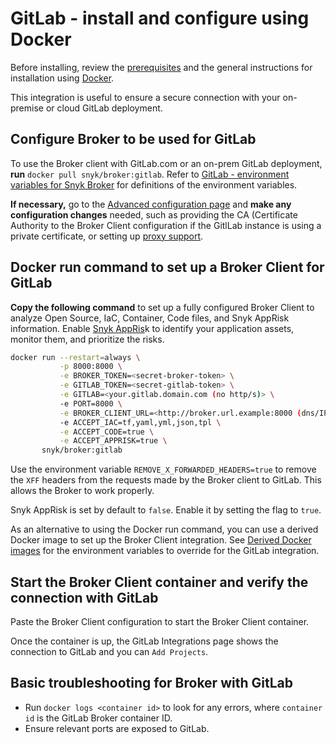 # GitLab - install and configure using Docker

Before installing, review the [prerequisites](./) and the general instructions for installation using [Docker](../install-and-configure-broker-using-docker.md).

This integration is useful to ensure a secure connection with your on-premise or cloud GitLab deployment.

## Configure Broker to be used for GitLab

To use the Broker client with GitLab.com or an on-prem GitLab deployment, **run** `docker pull snyk/broker:gitlab`. Refer to [GitLab - environment variables for Snyk Broker](gitlab-environment-variables-for-snyk-broker.md) for definitions of the environment variables.

**If necessary,** go to the  [Advanced configuration page](../advanced-configuration-for-snyk-broker-docker-installation/) and **make any configuration changes** needed, such as providing the CA (Certificate Authority to the Broker Client configuration if the GitlLab instance is using a private certificate, or setting up [proxy support](../advanced-configuration-for-snyk-broker-docker-installation/proxy-support-with-docker.md).

## Docker run command to set up a Broker Client for GitLab

**Copy the following command** to set up a fully configured Broker Client to analyze Open Source, IaC, Container, Code files, and Snyk AppRisk information. Enable [Snyk AppRis](../../../../scan-with-snyk/snyk-apprisk/)k to identify your application assets, monitor them, and prioritize the risks.

```bash
docker run --restart=always \
           -p 8000:8000 \
           -e BROKER_TOKEN=<secret-broker-token> \
           -e GITLAB_TOKEN=<secret-gitlab-token> \
           -e GITLAB=<your.gitlab.domain.com (no http/s)> \
           -e PORT=8000 \
           -e BROKER_CLIENT_URL=<http://broker.url.example:8000 (dns/IP:port)> \
           -e ACCEPT_IAC=tf,yaml,yml,json,tpl \
           -e ACCEPT_CODE=true \
           -e ACCEPT_APPRISK=true \
       snyk/broker:gitlab
```

Use the environment variable `REMOVE_X_FORWARDED_HEADERS=true` to remove the `XFF` headers from the requests made by the Broker client to GitLab. This allows the Broker to work properly.

Snyk AppRisk is set by default to `false`. Enable it by setting the flag to `true`.

As an alternative to using the Docker run command, you can use a derived Docker image to set up the Broker Client integration. See [Derived Docker images](../derived-docker-images-for-broker-client-integrations-and-container-registry-agent.md) for the environment variables to override for the GitLab integration.

## Start the Broker Client container and verify the connection with GitLab

Paste the Broker Client configuration to start the Broker Client container.

Once the container is up, the GitLab Integrations page shows the connection to GitLab and you can `Add Projects`.

## Basic troubleshooting for Broker with GitLab

* Run `docker logs <container id>` to look for any errors, where `container id` is the GitLab Broker container ID.
* Ensure relevant ports are exposed to GitLab.
